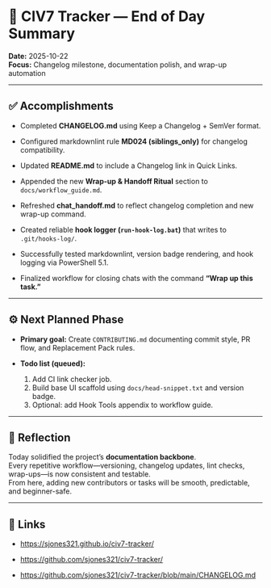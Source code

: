 # 🌙 CIV7 Tracker — End of Day Summary

**Date:** 2025-10-22  
**Focus:** Changelog milestone, documentation polish, and wrap-up automation

---

## ✅ Accomplishments

- Completed **CHANGELOG.md** using Keep a Changelog + SemVer format.

- Configured markdownlint rule **MD024 (siblings_only)** for changelog compatibility.

- Updated **README.md** to include a Changelog link in Quick Links.

- Appended the new **Wrap-up & Handoff Ritual** section to `docs/workflow_guide.md`.

- Refreshed **chat_handoff.md** to reflect changelog completion and new wrap-up command.

- Created reliable **hook logger (`run-hook-log.bat`)** that writes to `.git/hooks-log/`.

- Successfully tested markdownlint, version badge rendering, and hook logging via PowerShell 5.1.

- Finalized workflow for closing chats with the command **“Wrap up this task.”**

---

## ⚙️ Next Planned Phase

- **Primary goal:** Create `CONTRIBUTING.md` documenting commit style, PR flow, and Replacement Pack rules.

- **Todo list (queued):**
  1. Add CI link checker job.
  2. Build base UI scaffold using `docs/head-snippet.txt` and version badge.
  3. Optional: add Hook Tools appendix to workflow guide.

---

## 🧠 Reflection

Today solidified the project’s **documentation backbone**.  
Every repetitive workflow—versioning, changelog updates, lint checks, wrap-ups—is now consistent and testable.  
From here, adding new contributors or tasks will be smooth, predictable, and beginner-safe.

---

## 🔗 Links

- <https://sjones321.github.io/civ7-tracker/>

- <https://github.com/sjones321/civ7-tracker/>

- <https://github.com/sjones321/civ7-tracker/blob/main/CHANGELOG.md>
